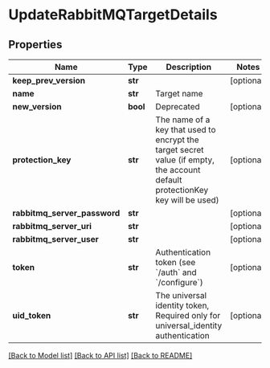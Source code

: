 # UpdateRabbitMQTargetDetails

## Properties
Name | Type | Description | Notes
------------ | ------------- | ------------- | -------------
**keep_prev_version** | **str** |  | [optional] 
**name** | **str** | Target name | 
**new_version** | **bool** | Deprecated | [optional] 
**protection_key** | **str** | The name of a key that used to encrypt the target secret value (if empty, the account default protectionKey key will be used) | [optional] 
**rabbitmq_server_password** | **str** |  | [optional] 
**rabbitmq_server_uri** | **str** |  | [optional] 
**rabbitmq_server_user** | **str** |  | [optional] 
**token** | **str** | Authentication token (see &#x60;/auth&#x60; and &#x60;/configure&#x60;) | [optional] 
**uid_token** | **str** | The universal identity token, Required only for universal_identity authentication | [optional] 

[[Back to Model list]](../README.md#documentation-for-models) [[Back to API list]](../README.md#documentation-for-api-endpoints) [[Back to README]](../README.md)


